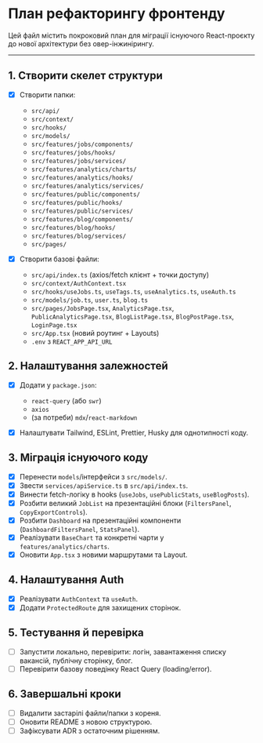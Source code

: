 # План рефакторингу фронтенду

Цей файл містить покроковий план для міграції існуючого React-проєкту до нової архітектури без овер-інжинірингу.

---

## 1. Створити скелет структури

- [x] Створити папки:
  - `src/api/`
  - `src/context/`
  - `src/hooks/`
  - `src/models/`
  - `src/features/jobs/components/`
  - `src/features/jobs/hooks/`
  - `src/features/jobs/services/`
  - `src/features/analytics/charts/`
  - `src/features/analytics/hooks/`
  - `src/features/analytics/services/`
  - `src/features/public/components/`
  - `src/features/public/hooks/`
  - `src/features/public/services/`
  - `src/features/blog/components/`
  - `src/features/blog/hooks/`
  - `src/features/blog/services/`
  - `src/pages/`

- [x] Створити базові файли:
  - `src/api/index.ts` (axios/fetch клієнт + точки доступу)
  - `src/context/AuthContext.tsx`
  - `src/hooks/useJobs.ts`, `useTags.ts`, `useAnalytics.ts`, `useAuth.ts`
  - `src/models/job.ts`, `user.ts`, `blog.ts`
  - `src/pages/JobsPage.tsx`, `AnalyticsPage.tsx`, `PublicAnalyticsPage.tsx`, `BlogListPage.tsx`, `BlogPostPage.tsx`, `LoginPage.tsx`
  - `src/App.tsx` (новий роутинг + Layouts)
  - `.env` з `REACT_APP_API_URL`

## 2. Налаштування залежностей

- [x] Додати у `package.json`:
  - `react-query` (або `swr`)
  - `axios`
  - (за потреби) `mdx`/`react-markdown`

- [x] Налаштувати Tailwind, ESLint, Prettier, Husky для однотипності коду.

## 3. Міграція існуючого коду

- [x] Перенести `models`/інтерфейси з `src/models/`.
- [x] Звести `services/apiService.ts` в `src/api/index.ts`.
- [x] Винести fetch-логіку в hooks (`useJobs`, `usePublicStats`, `useBlogPosts`).
- [x] Розбити великий `JobList` на презентаційні блоки (`FiltersPanel`, `CopyExportControls`).
- [x] Розбити `Dashboard` на презентаційні компоненти (`DashboardFiltersPanel`, `StatsPanel`).
- [x] Реалізувати `BaseChart` та конкретні чарти у `features/analytics/charts`.
- [x] Оновити `App.tsx` з новими маршрутами та Layout.

## 4. Налаштування Auth

- [x] Реалізувати `AuthContext` та `useAuth`.
- [x] Додати `ProtectedRoute` для захищених сторінок.

## 5. Тестування й перевірка

- [ ] Запустити локально, перевірити: логін, завантаження списку вакансій, публічну сторінку, блог.
- [ ] Перевірити базову поведінку React Query (loading/error).

## 6. Завершальні кроки

- [ ] Видалити застарілі файли/папки з кореня.
- [ ] Оновити README з новою структурою.
- [ ] Зафіксувати ADR з остаточним рішенням.

